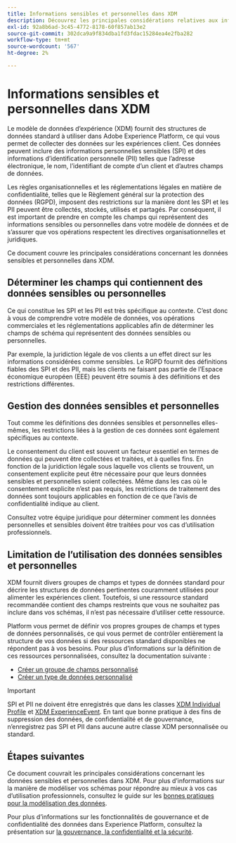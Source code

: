 ```yaml
---
title: Informations sensibles et personnelles dans XDM
description: Découvrez les principales considérations relatives aux informations personnelles sensibles (SPI) et aux informations d’identification personnelle (PII) dans le modèle de données d’expérience (XDM).
exl-id: 92a8b6ad-3c45-4772-8178-60f857ab13e2
source-git-commit: 302dca9a9f834dba1fd3fdac15284ea4e2fba282
workflow-type: tm+mt
source-wordcount: '567'
ht-degree: 2%

---
```


# Informations sensibles et personnelles dans XDM

Le modèle de données d’expérience (XDM) fournit des structures de données standard à utiliser dans Adobe Experience Platform, ce qui vous permet de collecter des données sur les expériences client. Ces données peuvent inclure des informations personnelles sensibles (SPI) et des informations d’identification personnelle (PII) telles que l’adresse électronique, le nom, l’identifiant de compte d’un client et d’autres champs de données.

Les règles organisationnelles et les réglementations légales en matière de confidentialité, telles que le Règlement général sur la protection des données (RGPD), imposent des restrictions sur la manière dont les SPI et les PII peuvent être collectés, stockés, utilisés et partagés. Par conséquent, il est important de prendre en compte les champs qui représentent des informations sensibles ou personnelles dans votre modèle de données et de s’assurer que vos opérations respectent les directives organisationnelles et juridiques.

Ce document couvre les principales considérations concernant les données sensibles et personnelles dans XDM.

## Déterminer les champs qui contiennent des données sensibles ou personnelles

Ce qui constitue les SPI et les PII est très spécifique au contexte. C’est donc à vous de comprendre votre modèle de données, vos opérations commerciales et les réglementations applicables afin de déterminer les champs de schéma qui représentent des données sensibles ou personnelles.

Par exemple, la juridiction légale de vos clients a un effet direct sur les informations considérées comme sensibles. Le RGPD fournit des définitions fiables des SPI et des PII, mais les clients ne faisant pas partie de l’Espace économique européen (EEE) peuvent être soumis à des définitions et des restrictions différentes.

## Gestion des données sensibles et personnelles

Tout comme les définitions des données sensibles et personnelles elles-mêmes, les restrictions liées à la gestion de ces données sont également spécifiques au contexte.

Le consentement du client est souvent un facteur essentiel en termes de données qui peuvent être collectées et traitées, et à quelles fins. En fonction de la juridiction légale sous laquelle vos clients se trouvent, un consentement explicite peut être nécessaire pour que leurs données sensibles et personnelles soient collectées. Même dans les cas où le consentement explicite n’est pas requis, les restrictions de traitement des données sont toujours applicables en fonction de ce que l’avis de confidentialité indique au client.

Consultez votre équipe juridique pour déterminer comment les données personnelles et sensibles doivent être traitées pour vos cas d’utilisation professionnels.

## Limitation de l’utilisation des données sensibles et personnelles

XDM fournit divers groupes de champs et types de données standard pour décrire les structures de données pertinentes couramment utilisées pour alimenter les expériences client. Toutefois, si une ressource standard recommandée contient des champs restreints que vous ne souhaitez pas inclure dans vos schémas, il n’est pas nécessaire d’utiliser cette ressource.

Platform vous permet de définir vos propres groupes de champs et types de données personnalisés, ce qui vous permet de contrôler entièrement la structure de vos données si des ressources standard disponibles ne répondent pas à vos besoins. Pour plus d’informations sur la définition de ces ressources personnalisées, consultez la documentation suivante :

* [Créer un groupe de champs personnalisé](../ui/resources/field-groups.md#create)
* [Créer un type de données personnalisé](../ui/resources/data-types.md#create)

<!-- (To include once features are available)
* Marking fields as sensitive
* Remove fields from standard field groups pre-ingestion
* Deprecate fields post-ingestion
-->

>[!IMPORTANT]
>
>SPI et PII ne doivent être enregistrés que dans les classes [XDM Individual Profile](../classes/individual-profile.md) et [XDM ExperienceEvent](../classes/experienceevent.md). En tant que bonne pratique à des fins de suppression des données, de confidentialité et de gouvernance, n’enregistrez pas SPI et PII dans aucune autre classe XDM personnalisée ou standard.

## Étapes suivantes

Ce document couvrait les principales considérations concernant les données sensibles et personnelles dans XDM. Pour plus d’informations sur la manière de modéliser vos schémas pour répondre au mieux à vos cas d’utilisation professionnels, consultez le guide sur les [bonnes pratiques pour la modélisation des données](./best-practices.md).

Pour plus d’informations sur les fonctionnalités de gouvernance et de confidentialité des données dans Experience Platform, consultez la présentation sur [la gouvernance, la confidentialité et la sécurité](../../landing/governance-privacy-security/overview.md).
